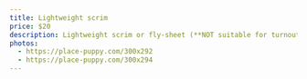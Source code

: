 ```yaml
---
title: Lightweight scrim
price: $20
description: Lightweight scrim or fly-sheet (**NOT suitable for turnout**). Size "medium", fits a 75" horse well. Plastic snap fasteners in front, cross-biased surcingle, tail cord. Has some repairs that don't affect its use.
photos:
  - https://place-puppy.com/300x292
  - https://place-puppy.com/300x294
---
```

